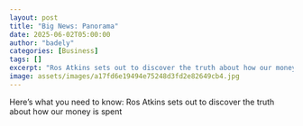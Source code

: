 ```yaml
---
layout: post
title: "Big News: Panorama"
date: 2025-06-02T05:00:00
author: "badely"
categories: [Business]
tags: []
excerpt: "Ros Atkins sets out to discover the truth about how our money is spent"
image: assets/images/a17fd6e19494e75248d3fd2e82649cb4.jpg
---
```


Here’s what you need to know: Ros Atkins sets out to discover the truth about how our money is spent

